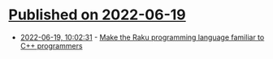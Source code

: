 # [Published on 2022-06-19](index.md)

* [2022-06-19, 10:02:31](https://news.ycombinator.com/item?id=31797918) - [Make the Raku programming language familiar to C++ programmers](https://software.gellyfish.co.uk/2022/06/make-raku-programming-language-familiar.html)
